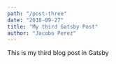 ```yaml
---
path: "/post-three"
date: "2018-09-27"
title: "My third Gatsby Post"
author: "Jacobo Perez"
---
```


This is my third blog post in Gatsby